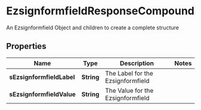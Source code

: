 

# EzsignformfieldResponseCompound

An Ezsignformfield Object and children to create a complete structure

## Properties

Name | Type | Description | Notes
------------ | ------------- | ------------- | -------------
**sEzsignformfieldLabel** | **String** | The Label for the Ezsignformfield | 
**sEzsignformfieldValue** | **String** | The Value for the Ezsignformfield | 



